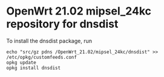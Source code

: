 OpenWrt 21.02 mipsel_24kc repository for dnsdist
========

To install the dnsdist package, run

```
echo "src/gz pdns /OpenWrt_21.02/mipsel_24kc/dnsdist" >> /etc/opkg/customfeeds.conf
opkg update
opkg install dnsdist
```
